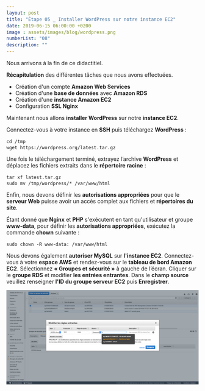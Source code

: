 ```yaml
---
layout: post
title: "Étape 05 _ Installer WordPress sur notre instance EC2"
date: 2019-06-15 06:00:00 +0200
image : assets/images/blog/wordpress.png
numberList: "08"
description: ""
---
```


Nous arrivons à la fin de ce didactitiel. 

**Récapitulation** des différentes tâches que nous avons effectuées.

- Création d'un compte **Amazon Web Services**
- Création d'une **base de données** avec **Amazon RDS**
- Création d'une **instance Amazon EC2**
- Configuration **SSL Nginx**

Maintenant nous allons **installer WordPress** sur notre **instance EC2**.

Connectez-vous à votre instance en **SSH** puis téléchargez **WordPress** :

```
cd /tmp
wget https://wordpress.org/latest.tar.gz
```

Une fois le téléchargement terminé, extrayez l’archive **WordPress** et déplacez les fichiers extraits dans le **répertoire racine** :


```
tar xf latest.tar.gz
sudo mv /tmp/wordpress/* /var/www/html
```

Enfin, nous devons définir les **autorisations appropriées** pour que le **serveur Web** puisse avoir un accès complet aux fichiers et **répertoires du site**.

Étant donné que **Nginx** et **PHP** s'exécutent en tant qu'utilisateur et groupe **www-data**, pour définir les **autorisations appropriées**, exécutez la commande **chown** suivante :

```
sudo chown -R www-data: /var/www/html
```

Nous devons également **autoriser MySQL** sur **l'instance EC2**. Connectez-vous à votre **espace AWS** et rendez-vous sur le **tableau de bord Amazon EC2**. Sélectionnez **« Groupes et sécurité »** à gauche de l’écran. Cliquer sur le **groupe RDS** et modifier **les entrées entrantes**. Dans le **champ source** veuillez renseigner **l'ID du groupe serveur EC2** puis **Enregistrer**.

![Amazon Web Service!](/assets/images/blog/blog-aws-rds-groups-mydsl.png)